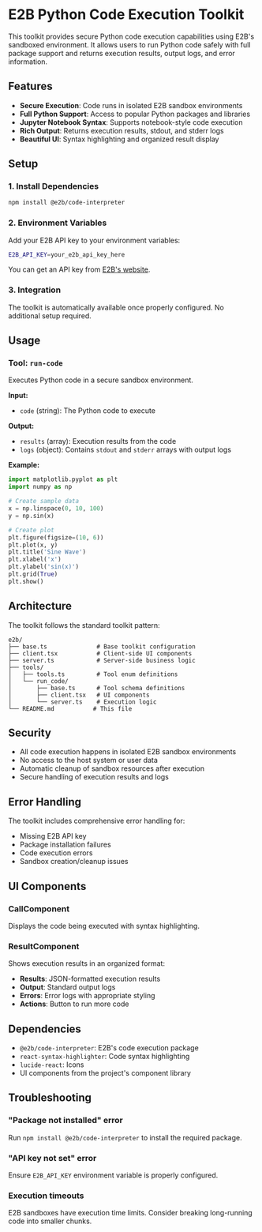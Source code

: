 # E2B Python Code Execution Toolkit

This toolkit provides secure Python code execution capabilities using E2B's sandboxed environment. It allows users to run Python code safely with full package support and returns execution results, output logs, and error information.

## Features

- **Secure Execution**: Code runs in isolated E2B sandbox environments
- **Full Python Support**: Access to popular Python packages and libraries
- **Jupyter Notebook Syntax**: Supports notebook-style code execution
- **Rich Output**: Returns execution results, stdout, and stderr logs
- **Beautiful UI**: Syntax highlighting and organized result display

## Setup

### 1. Install Dependencies

```bash
npm install @e2b/code-interpreter
```

### 2. Environment Variables

Add your E2B API key to your environment variables:

```bash
E2B_API_KEY=your_e2b_api_key_here
```

You can get an API key from [E2B's website](https://e2b.dev).

### 3. Integration

The toolkit is automatically available once properly configured. No additional setup required.

## Usage

### Tool: `run-code`

Executes Python code in a secure sandbox environment.

**Input:**
- `code` (string): The Python code to execute

**Output:**
- `results` (array): Execution results from the code
- `logs` (object): Contains `stdout` and `stderr` arrays with output logs

**Example:**
```python
import matplotlib.pyplot as plt
import numpy as np

# Create sample data
x = np.linspace(0, 10, 100)
y = np.sin(x)

# Create plot
plt.figure(figsize=(10, 6))
plt.plot(x, y)
plt.title('Sine Wave')
plt.xlabel('x')
plt.ylabel('sin(x)')
plt.grid(True)
plt.show()
```

## Architecture

The toolkit follows the standard toolkit pattern:

```
e2b/
├── base.ts              # Base toolkit configuration
├── client.tsx           # Client-side UI components
├── server.ts            # Server-side business logic
├── tools/
│   ├── tools.ts         # Tool enum definitions
│   └── run_code/
│       ├── base.ts      # Tool schema definitions
│       ├── client.tsx   # UI components
│       └── server.ts    # Execution logic
└── README.md           # This file
```

## Security

- All code execution happens in isolated E2B sandbox environments
- No access to the host system or user data
- Automatic cleanup of sandbox resources after execution
- Secure handling of execution results and logs

## Error Handling

The toolkit includes comprehensive error handling for:
- Missing E2B API key
- Package installation failures
- Code execution errors
- Sandbox creation/cleanup issues

## UI Components

### CallComponent
Displays the code being executed with syntax highlighting.

### ResultComponent
Shows execution results in an organized format:
- **Results**: JSON-formatted execution results
- **Output**: Standard output logs
- **Errors**: Error logs with appropriate styling
- **Actions**: Button to run more code

## Dependencies

- `@e2b/code-interpreter`: E2B's code execution package
- `react-syntax-highlighter`: Code syntax highlighting
- `lucide-react`: Icons
- UI components from the project's component library

## Troubleshooting

### "Package not installed" error
Run `npm install @e2b/code-interpreter` to install the required package.

### "API key not set" error
Ensure `E2B_API_KEY` environment variable is properly configured.

### Execution timeouts
E2B sandboxes have execution time limits. Consider breaking long-running code into smaller chunks.
